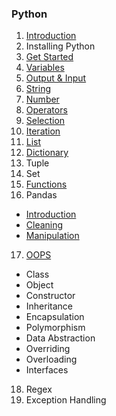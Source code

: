 ### Python
1. [Introduction](intro.md) <br>
2. Installing Python <br>
3. [Get Started](get_started.md) <br>
4. [Variables](variables.md) <br>
5. [Output & Input](output_input.md) <br>
6. [String](string.md) <br>
7. [Number](number.md) <br>
8. [Operators](operators.md) <br>
9. [Selection](selection.md) <br>
10. [Iteration](iteration.md) <br>
11. [List](list.md) <br>
12. [Dictionary](dictionary.md) <br>
13. Tuple <br>
14. Set <br>
15. [Functions](functions.md) <br>
16. Pandas
-	[Introduction](pandas_intro.ipynb)
-	[Cleaning](pandas_cleaning.ipynb)
-	[Manipulation](pandas_manipulation.ipynb)

17. [OOPS](oop.md)
- Class
-	Object
-	Constructor
-	Inheritance
-	Encapsulation
-	Polymorphism
-	Data Abstraction
-	Overriding
-	Overloading
-	Interfaces

18. Regex <br>
19. Exception Handling <br>
